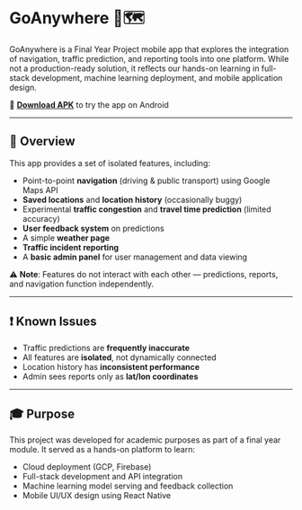 # GoAnywhere 🚦🗺️

GoAnywhere is a Final Year Project mobile app that explores the integration of navigation, traffic prediction, and reporting tools into one platform. While not a production-ready solution, it reflects our hands-on learning in full-stack development, machine learning deployment, and mobile application design.

📱 **[Download APK](https://expo.dev/artifacts/eas/oLmzGQX9kwy4RrxoqBGCzs.apk)** to try the app on Android

---

## 🚀 Overview

This app provides a set of isolated features, including:

- Point-to-point **navigation** (driving & public transport) using Google Maps API
- **Saved locations** and **location history** (occasionally buggy)
- Experimental **traffic congestion** and **travel time prediction** (limited accuracy)
- **User feedback system** on predictions
- A simple **weather page**
- **Traffic incident reporting**
- A **basic admin panel** for user management and data viewing

⚠️ **Note**: Features do not interact with each other — predictions, reports, and navigation function independently.

---

## ❗ Known Issues

- Traffic predictions are **frequently inaccurate**
- All features are **isolated**, not dynamically connected
- Location history has **inconsistent performance**
- Admin sees reports only as **lat/lon coordinates**

---

## 🎓 Purpose

This project was developed for academic purposes as part of a final year module. It served as a hands-on platform to learn:
- Cloud deployment (GCP, Firebase)
- Full-stack development and API integration
- Machine learning model serving and feedback collection
- Mobile UI/UX design using React Native

